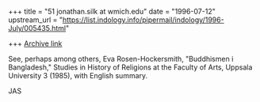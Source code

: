 +++
title = "51 jonathan.silk at wmich.edu"
date = "1996-07-12"
upstream_url = "https://list.indology.info/pipermail/indology/1996-July/005435.html"

+++
[Archive link](https://list.indology.info/pipermail/indology/1996-July/005435.html)

See, perhaps among others, Eva Rosen-Hockersmith, "Buddhismen i Bangladesh,"
Studies in History of Religions at the Faculty of Arts, Uppsala University 3
(1985), with English summary.

JAS




